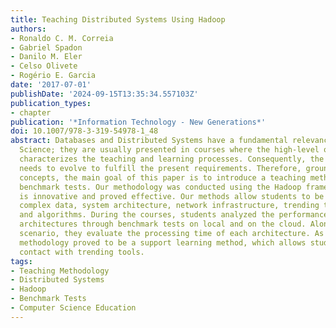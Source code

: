 ```yaml
---
title: Teaching Distributed Systems Using Hadoop
authors:
- Ronaldo C. M. Correia
- Gabriel Spadon
- Danilo M. Eler
- Celso Olivete
- Rogério E. Garcia
date: '2017-07-01'
publishDate: '2024-09-15T13:35:34.557103Z'
publication_types:
- chapter
publication: '*Information Technology - New Generations*'
doi: 10.1007/978-3-319-54978-1_48
abstract: Databases and Distributed Systems have a fundamental relevance in Computer
  Science; they are usually presented in courses where the high-level of abstraction
  characterizes the teaching and learning processes. Consequently, the teaching method
  needs to evolve to fulfill the present requirements. Therefore, grounded in these
  concepts, the main goal of this paper is to introduce a teaching methodology via
  benchmark tests. Our methodology was conducted using the Hadoop framework, and it
  is innovative and proved effective. Our methods allow students to be exposed to
  complex data, system architecture, network infrastructure, trending technologies
  and algorithms. During the courses, students analyzed the performance of some computational
  architectures through benchmark tests on local and on the cloud. Along with this
  scenario, they evaluate the processing time of each architecture. As a result, our
  methodology proved to be a support learning method, which allows students to have
  contact with trending tools.
tags:
- Teaching Methodology
- Distributed Systems
- Hadoop
- Benchmark Tests
- Computer Science Education
---
```

